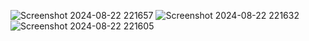 ![Screenshot 2024-08-22 221657](https://github.com/user-attachments/assets/0fb70f35-2b3c-4ace-9873-1719bac6b4f1)
![Screenshot 2024-08-22 221632](https://github.com/user-attachments/assets/63bdb6b1-474b-4e1e-a32e-7ac91bb56128)
![Screenshot 2024-08-22 221605](https://github.com/user-attachments/assets/105bf67d-1495-46a5-936c-675ec2856c81)
